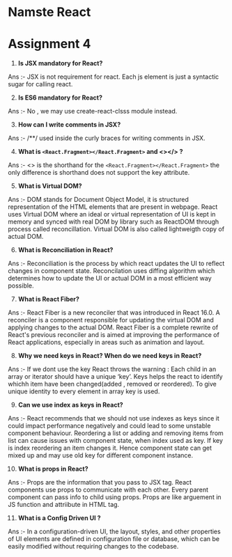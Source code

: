 # Namste React


# Assignment 4


1. __Is JSX mandatory for React?__


Ans :-  JSX is not requirement for react. Each js element is just a syntactic sugar for calling react.


2. __Is ES6 mandatory for React?__


Ans :-  No , we may use create-react-clsss module instead.


3. __How can I write comments in JSX?__


Ans :-  /**/ used inside the curly braces for writing comments in JSX.


4. __What is `<React.Fragment></React.Fragment>` and <></> ?__


Ans :-  <> is the shorthand for the `<React.Fragment></React.Fragment>` the only difference is shorthand does not
        support the key attribute.


5. __What is Virtual DOM?__


Ans :-  DOM stands for Document Object Model,  it is structured representation of the HTML elements that are
        present in webpage.
        React uses Virtual DOM where an ideal or virtual representation of UI is kept in memory and synced with 
        real DOM by library such as ReactDOM through process called reconcillation.
        Virtual DOM is also called lightweigth copy of actual DOM.


6. __What is Reconciliation in React?__


Ans :-  Reconciliation is the process by which react updates the UI to reflect changes in component state.
        Reconcilation uses diffing algorithm which determines how to update the UI or actual DOM in a 
        most efficient way possible.


7. __What is React Fiber?__


Ans :-  React Fiber is a new reconciler that was introduced in React 16.0. A reconciler is a component
        responsible for updating the virtual DOM and applying changes to the actual DOM. React Fiber is a complete rewrite of React's previous reconciler and is aimed at improving the performance of React applications, especially in areas such as animation and layout.


8. __Why we need keys in React? When do we need keys in React?__


Ans :-  If we dont use the key React throws the warning : Each child in an array or iterator should have a
        unique ‘key’.
        Keys helps the react to identify whichh item have been changed(added , removed or reordered). To give  unique  identity to every element in array key is used.


9. __Can we use index as keys in React?__


Ans :-  React recommends that we should not use indexes as keys since it could impact performance negatively
        and could lead to some unstable component behaviour.
        Reordering a list or adding and removing items from list can cause issues with component state, when
        index used as key.
        If key is index reordering an item changes it. Hence component state can get mixed up and may use old 
        key for different component instance.


10. __What is props in React?__


Ans :-  Props are the information that you pass to JSX tag. React components use props to communicate with each
        other. Every parent component can pass info to child using props. Props are like arguement in JS function
        and attriibute in HTML tag.


11. __What is a Config Driven UI ?__


Ans :-  In a configuration-driven UI, the layout, styles, and other properties of UI elements are defined
        in configuration file or database, which can be easily modified without requiring changes to the codebase.
